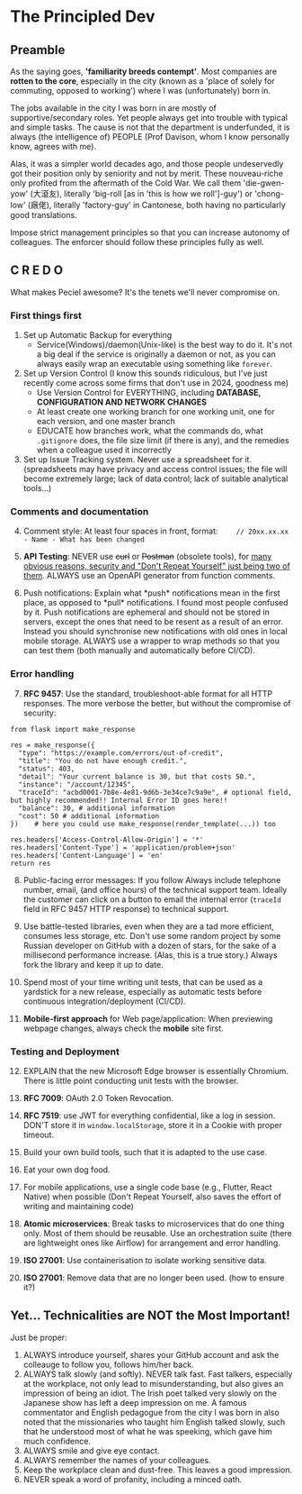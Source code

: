 # The Principled Dev

## Preamble
As the saying goes, **'familiarity breeds contempt'**. Most companies are **rotten to the core**, especially in the city (known as a 'place of solely for commuting, opposed to working') where I was (unfortunately) born in.

The jobs available in the city I was born in are mostly of supportive/secondary roles. Yet people always get into trouble with typical and simple tasks. The cause is not that the department is underfunded, it is always (the intelligence of) PEOPLE (Prof Davison, whom I know personally know, agrees with me).

Alas, it was a simpler world decades ago, and those people undeservedly got their position only by seniority and not by merit. These nouveau-riche only profited from the aftermath of the Cold War. We call them 'die-gwen-yow' (大滾友), literally 'big-roll [as in 'this is how we roll']-guy') or 'chong-low' (廠佬), literally 'factory-guy' in Cantonese, both having no particularly good translations.

Impose strict management principles so that you can increase autonomy of colleagues. The enforcer should follow these principles fully as well.

## C R E D O

What makes Peciel awesome? It's the tenets we'll never compromise on.

### First things first
1. Set up Automatic Backup for everything
    * Service(Windows)/daemon(Unix-like) is the best way to do it. It's not a big deal if the service is originally a daemon or not, as you can always easily wrap an executable using something like `forever`.
2. Set up Version Control (I know this sounds ridiculous, but I've just recently come across some firms that don't use in 2024, goodness me)
    * Use Version Control for EVERYTHING, including **DATABASE, CONFIGURATION AND NETWORK CHANGES**
    * At least create one working branch for one working unit, one for each version, and one master branch
    * EDUCATE how branches work, what the commands do, what `.gitignore` does, the file size limit (if there is any), and the remedies when a colleague used it incorrectly
3. Set up Issue Tracking system. Never use a spreadsheet for it. (spreadsheets may have privacy and access control issues; the file will become extremely large; lack of data control; lack of suitable analytical tools...)

### Comments and documentation
4. Comment style: At least four spaces in front, format: `    // 20xx.xx.xx - Name - What has been changed`
5. **API Testing**: NEVER use ~~curl~~ or ~~Postman~~ (obsolete tools), for [many obvious reasons, security and "Don't Repeat Yourself" just being two of them](#). ALWAYS use an OpenAPI generator from function comments.

6. Push notifications: Explain what \*push\* notifications mean in the first place, as opposed to \*pull\* notifications. I found most people confused by it. Push notifications are ephemeral and should not be stored in servers, except the ones that need to be resent as a result of an error. Instead you should synchronise new notifications with old ones in local mobile storage. ALWAYS use a wrapper to wrap methods so that you can test them (both manually and automatically before CI/CD).

### Error handling
7. **RFC 9457**: Use the standard, troubleshoot-able format for all HTTP responses. The more verbose the better, but without the compromise of security:
```python3
from flask import make_response

res = make_response({
  "type": "https://example.com/errors/out-of-credit",
  "title": "You do not have enough credit.",
  "status": 403,
  "detail": "Your current balance is 30, but that costs 50.",
  "instance": "/account/12345",
  "traceId": "acbd0001-7b8e-4e81-9d6b-3e34ce7c9a9e", # optional field, but highly recommended!! Internal Error ID goes here!!
  "balance": 30, # additional information
  "cost": 50 # additional information
})    # here you could use make_response(render_template(...)) too

res.headers['Access-Control-Allow-Origin'] = '*'
res.headers['Content-Type'] = 'application/problem+json'
res.headers['Content-Language'] = 'en'
return res
```
8. Public-facing error messages: If you follow Always include telephone number, email, (and office hours) of the technical support team. Ideally the customer can click on a button to email the internal error (`traceId` field in RFC 9457 HTTP response) to technical support.

9. Use battle-tested libraries, even when they are a tad more efficient, consumes less storage, etc. Don't use some random project by some Russian developer on GitHub with a dozen of stars, for the sake of a millisecond performance increase. (Alas, this is a true story.) Always fork the library and keep it up to date.

10. Spend most of your time writing unit tests, that can be used as a yardstick for a new release, especially as automatic tests before continuous integration/deployment (CI/CD).

11. **Mobile-first approach** for Web page/application: When previewing webpage changes, always check the **mobile** site first.

### Testing and Deployment

12. EXPLAIN that the new Microsoft Edge browser is essentially Chromium. There is little point conducting unit tests with the browser.

13. **RFC 7009**: OAuth 2.0 Token Revocation.
14. **RFC 7519**: use JWT for everything confidential, like a log in session. DON'T store it in `window.localStorage`, store it in a Cookie with proper timeout.
15. Build your own build tools, such that it is adapted to the use case.
16. Eat your own dog food.
17. For mobile applications, use a single code base (e.g., Flutter, React Native) when possible (Don't Repeat Yourself, also saves the effort of writing and maintaining code)
18. **Atomic microservices**: Break tasks to microservices that do one thing only. Most of them should be reusable. Use an orchestration suite (there are lightweight ones like Airflow) for arrangement and error handling.
19. **ISO 27001**: Use containerisation to isolate working sensitive data.
20. **ISO 27001**: Remove data that are no longer been used. (how to ensure it?)

## Yet... Technicalities are NOT the Most Important!
Just be proper:
1. ALWAYS introduce yourself, shares your GitHub account and ask the colleauge to follow you, follows him/her back.
2. ALWAYS talk slowly (and softly). NEVER talk fast. Fast talkers, especially at the workplace, not only lead to misunderstanding, but also gives an impression of being an idiot. The Irish poet talked very slowly on the Japanese show has left a deep impression on me. A famous commentator and English pedagogue from the city I was born in also noted that the missionaries who taught him English talked slowly, such that he understood most of what he was speeking, which gave him much confidence.
3. ALWAYS smile and give eye contact.
4. ALWAYS remember the names of your colleagues.
5. Keep the workplace clean and dust-free. This leaves a good impression.
6. NEVER speak a word of profanity, including a minced oath.

<!-- Red flags -->
<!-- Secure payment -->